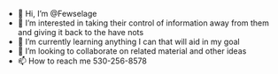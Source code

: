 - 👋 Hi, I’m @Fewselage
- 👀 I’m interested in taking their control of information away from them and giving it back to the have nots
- 🌱 I’m currently learning anything I can that will aid in my goal
- 💞️ I’m looking to collaborate on related material and other ideas
- 📫 How to reach me 530-256-8578

<!---
Fewselage/Fewselage is a ✨ special ✨ repository because its `README.md` (this file) appears on your GitHub profile.
You can click the Preview link to take a look at your changes.
--->


